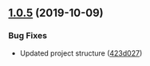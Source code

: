 ## [1.0.5](https://github.com/BlueBaseJS/plugin-console-logger/compare/v1.0.4...v1.0.5) (2019-10-09)

### Bug Fixes

-   Updated project structure ([423d027](https://github.com/BlueBaseJS/plugin-console-logger/commit/423d027))
